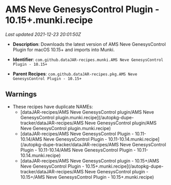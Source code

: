 # AMS Neve GenesysControl Plugin - 10.15+.munki.recipe

_Last updated 2021-12-23 20:01:50Z_

- **Description**: Downloads the latest version of AMS Neve GenesysControl Plugin for macOS 10.15+ and imports into Munki.

- **Identifier**: `com.github.dataJAR-recipes.munki.AMS Neve GenesysControl Plugin - 10.15+`

- **Parent Recipes**: `com.github.dataJAR-recipes.pkg.AMS Neve GenesysControl Plugin - 10.15+`


## Warnings

- These recipes have duplicate NAMEs:
    - [dataJAR-recipes/AMS Neve GenesysControl plugin/AMS Neve GenesysControl plugin.munki.recipe](/autopkg-dupe-tracker/dataJAR-recipes/AMS Neve GenesysControl plugin/AMS Neve GenesysControl plugin.munki.recipe)
    - [dataJAR-recipes/AMS Neve GenesysControl Plugin - 10.11-10.14/AMS Neve GenesysControl Plugin - 10.11-10.14.munki.recipe](/autopkg-dupe-tracker/dataJAR-recipes/AMS Neve GenesysControl Plugin - 10.11-10.14/AMS Neve GenesysControl Plugin - 10.11-10.14.munki.recipe)
    - [dataJAR-recipes/AMS Neve GenesysControl plugin - 10.15+/AMS Neve GenesysControl Plugin - 10.15+.munki.recipe](/autopkg-dupe-tracker/dataJAR-recipes/AMS Neve GenesysControl plugin - 10.15+/AMS Neve GenesysControl Plugin - 10.15+.munki.recipe)